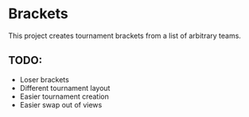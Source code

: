 # Brackets

This project creates tournament brackets from a list of arbitrary teams.

## TODO:
* Loser brackets
* Different tournament layout
* Easier tournament creation
* Easier swap out of views
